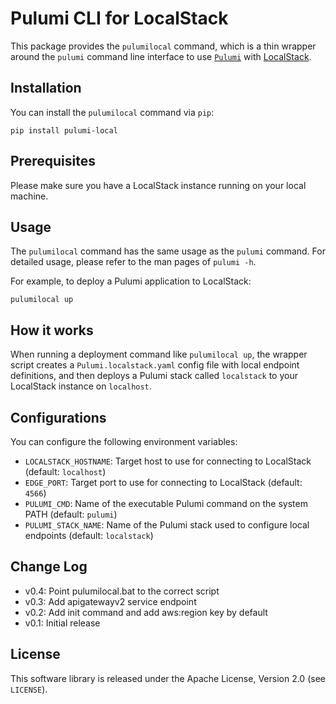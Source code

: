 # Pulumi CLI for LocalStack

This package provides the `pulumilocal` command, which is a thin wrapper around the `pulumi`
command line interface to use [`Pulumi`](https://github.com/pulumi/pulumi) with [LocalStack](https://github.com/localstack/localstack).

## Installation

You can install the `pulumilocal` command via `pip`:

```
pip install pulumi-local
```

## Prerequisites

Please make sure you have a LocalStack instance running on your local machine.

## Usage

The `pulumilocal` command has the same usage as the `pulumi` command. For detailed usage,
please refer to the man pages of `pulumi -h`.

For example, to deploy a Pulumi application to LocalStack:
```
pulumilocal up
```

## How it works

When running a deployment command like `pulumilocal up`, the wrapper script creates a `Pulumi.localstack.yaml` config file with local endpoint definitions, and then deploys a Pulumi stack called `localstack` to your LocalStack instance on `localhost`.

## Configurations

You can configure the following environment variables:

* `LOCALSTACK_HOSTNAME`: Target host to use for connecting to LocalStack (default: `localhost`)
* `EDGE_PORT`: Target port to use for connecting to LocalStack (default: `4566`)
* `PULUMI_CMD`: Name of the executable Pulumi command on the system PATH (default: `pulumi`)
* `PULUMI_STACK_NAME`: Name of the Pulumi stack used to configure local endpoints (default: `localstack`)

## Change Log

* v0.4: Point pulumilocal.bat to the correct script
* v0.3: Add apigatewayv2 service endpoint
* v0.2: Add init command and add aws:region key by default
* v0.1: Initial release

## License

This software library is released under the Apache License, Version 2.0 (see `LICENSE`).

[pypi-version]: https://img.shields.io/pypi/v/pulumi-local.svg
[pypi]: https://pypi.org/project/pulumi-local/
